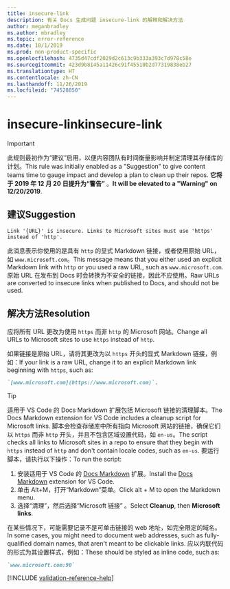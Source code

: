 ```yaml
---
title: insecure-link
description: 有关 Docs 生成问题 insecure-link 的解释和解决方法
author: meganbradley
ms.author: mbradley
ms.topic: error-reference
ms.date: 10/1/2019
ms.prod: non-product-specific
ms.openlocfilehash: 4735d47cdf2029d2c613c9b333a393c7d978c58e
ms.sourcegitcommit: 423d9b8145a11426c91f45510b2d77319838eb27
ms.translationtype: HT
ms.contentlocale: zh-CN
ms.lasthandoff: 11/26/2019
ms.locfileid: "74528850"
---
```

# <a name="insecure-link"></a><span data-ttu-id="ad00b-103">insecure-link</span><span class="sxs-lookup"><span data-stu-id="ad00b-103">insecure-link</span></span>

> [!IMPORTANT]
> <span data-ttu-id="ad00b-104">此规则最初作为“建议”启用，以便内容团队有时间衡量影响并制定清理其存储库的计划。</span><span class="sxs-lookup"><span data-stu-id="ad00b-104">This rule was initially enabled as a "Suggestion" to give content teams time to gauge impact and develop a plan to clean up their repos.</span></span> <span data-ttu-id="ad00b-105">**它将于 2019 年 12 月 20 日提升为“警告”** 。</span><span class="sxs-lookup"><span data-stu-id="ad00b-105">**It will be elevated to a "Warning" on 12/20/2019**.</span></span>

## <a name="suggestion"></a><span data-ttu-id="ad00b-106">建议</span><span class="sxs-lookup"><span data-stu-id="ad00b-106">Suggestion</span></span>

`Link '{URL}' is insecure. Links to Microsoft sites must use 'https' instead of 'http'.`

<span data-ttu-id="ad00b-107">此消息表示你使用的是具有 `http` 的显式 Markdown 链接，或者使用原始 URL，如 `www.microsoft.com`。</span><span class="sxs-lookup"><span data-stu-id="ad00b-107">This message means that you either used an explicit Markdown link with `http` or you used a raw URL, such as `www.microsoft.com`.</span></span> <span data-ttu-id="ad00b-108">原始 URL 在发布到 Docs 时会转换为不安全的链接，因此不应使用。</span><span class="sxs-lookup"><span data-stu-id="ad00b-108">Raw URLs are converted to insecure links when published to Docs, and should not be used.</span></span>

## <a name="resolution"></a><span data-ttu-id="ad00b-109">解决方法</span><span class="sxs-lookup"><span data-stu-id="ad00b-109">Resolution</span></span>

<span data-ttu-id="ad00b-110">应将所有 URL 更改为使用 `https` 而非 `http` 的 Microsoft 网站。</span><span class="sxs-lookup"><span data-stu-id="ad00b-110">Change all URLs to Microsoft sites to use `https` instead of `http`.</span></span>

<span data-ttu-id="ad00b-111">如果链接是原始 URL，请将其更改为以 `https` 开头的显式 Markdown 链接，例如：</span><span class="sxs-lookup"><span data-stu-id="ad00b-111">If your link is a raw URL, change it to an explicit Markdown link beginning with `https`, such as:</span></span>

```md
`[www.microsoft.com](https://www.microsoft.com)`.
```

> [!TIP]
> <span data-ttu-id="ad00b-112">适用于 VS Code 的 Docs Markdown 扩展包括 Microsoft 链接的清理脚本。</span><span class="sxs-lookup"><span data-stu-id="ad00b-112">The Docs Markdown extension for VS Code includes a cleanup script for Microsoft links.</span></span> <span data-ttu-id="ad00b-113">脚本会检查存储库中所有指向 Microsoft 网站的链接，确保它们以 `https` 而非 `http` 开头，并且不包含区域设置代码，如 `en-us`。</span><span class="sxs-lookup"><span data-stu-id="ad00b-113">The script checks all links to Microsoft sites in a repo to ensure that they begin with `https` instead of `http` and don't contain locale codes, such as `en-us`.</span></span> <span data-ttu-id="ad00b-114">要运行脚本，请执行以下操作：</span><span class="sxs-lookup"><span data-stu-id="ad00b-114">To run the script:</span></span>
>
> 1. <span data-ttu-id="ad00b-115">安装适用于 VS Code 的 [Docs Markdown](https://marketplace.visualstudio.com/items?itemName=docsmsft.docs-markdown) 扩展。</span><span class="sxs-lookup"><span data-stu-id="ad00b-115">Install the [Docs Markdown](https://marketplace.visualstudio.com/items?itemName=docsmsft.docs-markdown) extension for VS Code.</span></span>
> 1. <span data-ttu-id="ad00b-116">单击 Alt+M，打开“Markdown”菜单。</span><span class="sxs-lookup"><span data-stu-id="ad00b-116">Click alt + M to open the Markdown menu.</span></span>
> 1. <span data-ttu-id="ad00b-117">选择“清理”，然后选择“Microsoft 链接”   。</span><span class="sxs-lookup"><span data-stu-id="ad00b-117">Select **Cleanup**, then **Microsoft links**.</span></span>

<span data-ttu-id="ad00b-118">在某些情况下，可能需要记录不是可单击链接的 web 地址，如完全限定的域名。</span><span class="sxs-lookup"><span data-stu-id="ad00b-118">In some cases, you might need to document web addresses, such as fully-qualified domain names, that aren't meant to be clickable links.</span></span> <span data-ttu-id="ad00b-119">应以内联代码的形式为其设置样式，例如：</span><span class="sxs-lookup"><span data-stu-id="ad00b-119">These should be styled as inline code, such as:</span></span>

```md
`www.microsoft.com:90`
```

<!--make sure to add this file to your includes folder and verify the path-->
[!INCLUDE [validation-reference-help](includes/validation-reference-help.md)]
